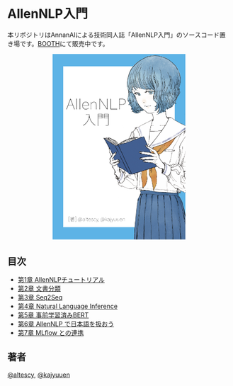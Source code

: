 # AllenNLP入門

本リポジトリはAnnanAIによる技術同人誌「AllenNLP入門」のソースコード置き場です。[BOOTH](https://annan-ai.booth.pm/items/1881126)にて販売中です。

<p align="center">
  <img src="./allennlp-book.jpeg" width="300" />
</p>


## 目次

- [第1章 AllenNLPチュートリアル](./ner-model)
- [第2章 文書分類](./classifier-model)
- [第3章 Seq2Seq](./seq2seq)
- [第4章 Natural Language Inference](./nli)
- [第5章 事前学習済みBERT](./ner-model)
- [第6章 AllenNLP で日本語を扱おう](./jp-classifier-model)
- [第7章 MLflow との連携](./mlflow)

## 著者

[@altescy](https://github.com/altescy), [@kajyuuen](https://github.com/kajyuuen)
